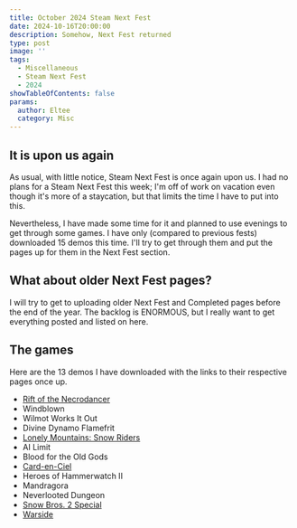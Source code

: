```yaml
---
title: October 2024 Steam Next Fest
date: 2024-10-16T20:00:00
description: Somehow, Next Fest returned
type: post
image: ''
tags:
  - Miscellaneous
  - Steam Next Fest
  - 2024
showTableOfContents: false
params:
  author: Eltee
  category: Misc
---
```

## It is upon us again

As usual, with little notice, Steam Next Fest is once again upon us. I had no plans for a Steam Next Fest this week; I'm off of work on vacation even though it's more of a staycation, but that limits the time I have to put into this.

Nevertheless, I have made some time for it and planned to use evenings to get through some games. I have only (compared to previous fests) downloaded 15 demos this time. I'll try to get through them and put the pages up for them in the Next Fest section.

## What about older Next Fest pages?

I will try to get to uploading older Next Fest and Completed pages before the end of the year. The backlog is ENORMOUS, but I really want to get everything posted and listed on here.

## The games

Here are the 13 demos I have downloaded with the links to their respective pages once up.

- [Rift of the Necrodancer](/nextfest/riftnecrodancer/)
- Windblown
- Wilmot Works It Out
- Divine Dynamo Flamefrit
- [Lonely Mountains: Snow Riders](/nextfest/lonely-mountains-snow-riders-october-2024-steam-next-fest/)
- AI Limit
- Blood for the Old Gods
- [Card-en-Ciel](/nextfest/cardenciel/)
- Heroes of Hammerwatch II
- Mandragora
- Neverlooted Dungeon
- [Snow Bros. 2 Special](/nextfest/snowbros2/)
- [Warside](/nextfest/warside/)
